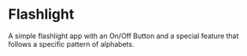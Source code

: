 # Flashlight
 A simple flashlight app with an On/Off Button and a special feature that follows a specific pattern of alphabets.
